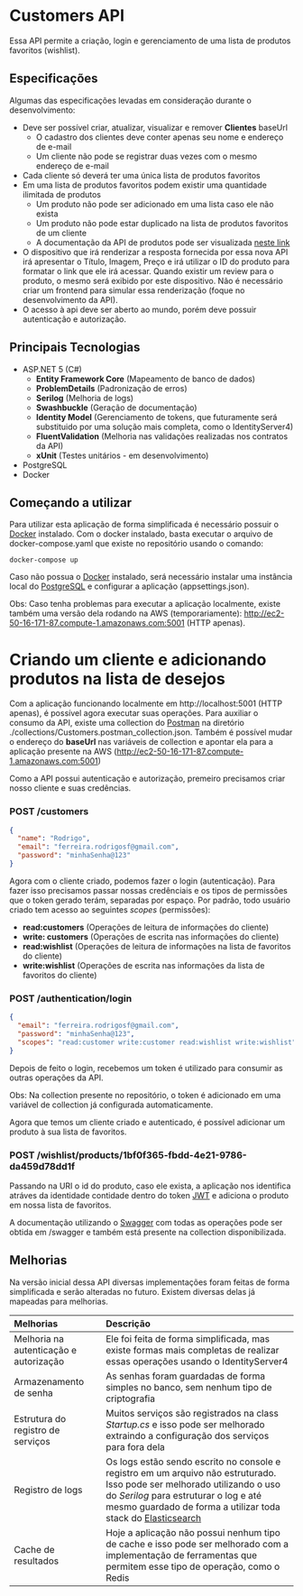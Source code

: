 # Customers API

Essa API permite a criação, login e gerenciamento de uma lista de produtos favoritos (wishlist). 

## **Especificações**
Algumas das especificações levadas em consideração durante o desenvolvimento:
 - Deve ser possível criar, atualizar, visualizar e remover **Clientes**
baseUrl
     - O cadastro dos clientes deve conter apenas seu nome e endereço de
e-mail
     - Um cliente não pode se registrar duas vezes com o mesmo endereço
de e-mail
 - Cada cliente só deverá ter uma única lista de produtos favoritos
 - Em uma lista de produtos favoritos podem existir uma quantidade ilimitada
de produtos
     - Um produto não pode ser adicionado em uma lista caso ele não exista
     - Um produto não pode estar duplicado na lista de produtos favoritos de
um cliente
     - A documentação da API de produtos pode ser visualizada [neste link](https://gist.github.com/Bgouveia/9e043a3eba439489a35e70d1b5ea08ec)
 - O dispositivo que irá renderizar a resposta fornecida por essa nova API irá
apresentar o Título, Imagem, Preço e irá utilizar o ID do produto para formatar
o link que ele irá acessar. Quando existir um review para o produto, o mesmo
será exibido por este dispositivo. Não é necessário criar um frontend para
simular essa renderização (foque no desenvolvimento da API).
 - O acesso à api deve ser aberto ao mundo, porém deve possuir autenticação
e autorização.

## **Principais Tecnologias**
 - ASP.NET 5 (C#)
     - **Entity Framework Core** (Mapeamento de banco de dados)
     - **ProblemDetails** (Padronização de erros)
     - **Serilog** (Melhoria de logs)
     - **Swashbuckle** (Geração de documentação)
     - **Identity Model** (Gerenciamento de tokens, que futuramente será substituido por uma solução mais completa, como o IdentityServer4)
     - **FluentValidation** (Melhoria nas validações realizadas nos contratos da API)
     - **xUnit** (Testes unitários - em desenvolvimento)
 - PostgreSQL
 - Docker

## **Começando a utilizar**

Para utilizar esta aplicação de forma simplificada é necessário possuir o [Docker](https://www.docker.com/) instalado. Com o docker instalado, basta executar o arquivo de docker-compose.yaml que existe no repositório usando o comando:

```
docker-compose up
```

Caso não possua o [Docker](https://www.docker.com/) instalado, será necessário instalar uma instância local do [PostgreSQL](https://www.postgresql.org/) e configurar a aplicação (appsettings.json).

Obs: Caso tenha problemas para executar a aplicação localmente, existe também uma versão dela rodando na AWS (temporariamente): http://ec2-50-16-171-87.compute-1.amazonaws.com:5001 (HTTP apenas).

# **Criando um cliente e adicionando produtos na lista de desejos**

Com a aplicação funcionando localmente em http://localhost:5001 (HTTP apenas), é possível agora executar suas operações. Para auxiliar o consumo da API, existe uma collection do [Postman](https://www.postman.com/) na diretório ./collections/Customers.postman_collection.json. Também é possível mudar o endereço do **baseUrl** nas variáveis de collection e apontar ela para a aplicação presente na AWS (http://ec2-50-16-171-87.compute-1.amazonaws.com:5001)

Como a API possui autenticação e autorização, premeiro precisamos criar nosso cliente e suas credências.

### POST /customers
```json
{
  "name": "Rodrigo",
  "email": "ferreira.rodrigosf@gmail.com",
  "password": "minhaSenha@123"
}
```

Agora com o cliente criado, podemos fazer o login (autenticação). Para fazer isso precisamos passar nossas credênciais e os tipos de permissões que o token gerado terám, separadas por espaço. Por padrão, todo usuário criado tem acesso ao seguintes *scopes* (permissões):
 - **read:customers** (Operações de leitura de informações do cliente)
 - **write: customers** (Operações de escrita nas informações do cliente)
 - **read:wishlist** (Operações de leitura de informações na lista de favoritos do cliente)
 - **write:wishlist** (Operações de escrita nas informações da lista de favoritos do cliente)

### POST /authentication/login
```json
{
  "email": "ferreira.rodrigosf@gmail.com",
  "password": "minhaSenha@123",
  "scopes": "read:customer write:customer read:wishlist write:wishlist"
}
```

Depois de feito o login, recebemos um token é utilizado para consumir as outras operações da API.

Obs: Na collection presente no repositório, o token é adicionado em uma variável de collection já configurada automaticamente.

Agora que temos um cliente criado e autenticado, é possível adicionar um produto à sua lista de favoritos.

### POST /wishlist/products/**1bf0f365-fbdd-4e21-9786-da459d78dd1f**

Passando na URI o id do produto, caso ele exista, a aplicação nos identifica atráves da identidade contidade dentro do token [JWT](https://jwt.io/) e adiciona o produto em nossa lista de favoritos. 

A documentação utilizando o [Swagger](https://swagger.io/) com todas as operações pode ser obtida em /swagger e também está presente na collection disponibilizada.

## Melhorias
Na versão inicial dessa API diversas implementações foram feitas de forma simplificada e serão alteradas no futuro. Existem diversas delas já mapeadas para melhorias.

| Melhorias        | Descrição           
| :---------------- |:-------------
| Melhoria na autenticação e autorização | Ele foi feita de forma simplificada, mas existe formas mais completas de realizar essas operações usando o IdentityServer4
| Armazenamento de senha | As senhas foram guardadas de forma simples no banco, sem nenhum tipo de criptografia   
| Estrutura do registro de serviços | Muitos serviços são registrados na class *Startup.cs* e isso pode ser melhorado extraindo a configuração dos serviços para fora dela 
| Registro de logs | Os logs estão sendo escrito no console e registro em um arquivo não estruturado. Isso pode ser melhorado utilizando o uso do *Serilog* para estruturar o log e até mesmo guardado de forma a utilizar toda stack do [Elasticsearch](https://www.elastic.co/pt/what-is/elasticsearch)
| Cache de resultados | Hoje a aplicação não possui nenhum tipo de cache e isso pode ser melhorado com a implementação de ferramentas que permitem esse tipo de operação, como o Redis